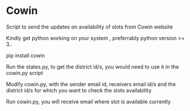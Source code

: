 # Cowin
Script to send the updates on availability of slots from Cowin website

Kindly get python working on your system , preferrably python version >= 3._._

pip install cowin

Run the states.py, to get the district id/s, you would need to use it in the cowin.py script

Modify cowin.py, with the sender email id, receivers email id/s and the district id/s for which you want to check the slots availability

Run cowin.py, you will receive email where slot is available currently
